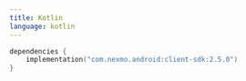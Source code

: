 ```yaml
---
title: Kotlin
language: kotlin
---
```


```kotlin
dependencies {
    implementation("com.nexmo.android:client-sdk:2.5.0")
}   
```
